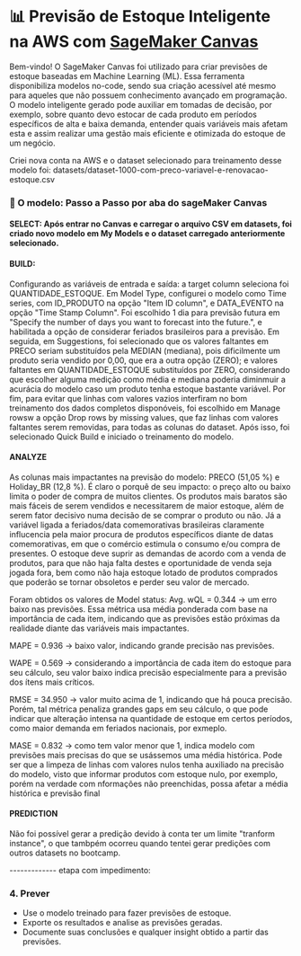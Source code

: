 # 📊 Previsão de Estoque Inteligente na AWS com [SageMaker Canvas](https://aws.amazon.com/pt/sagemaker/canvas/)

Bem-vindo! O SageMaker Canvas foi utilizado para criar previsões de estoque baseadas em Machine Learning (ML). Essa ferramenta disponibiliza modelos no-code, sendo sua criação acessível até mesmo para aqueles que não possuem conhecimento avançado em programação. O modelo inteligente gerado pode auxiliar em tomadas de decisão, por exemplo, sobre quanto devo estocar de cada produto em períodos específicos de alta e baixa demanda, entender quais variáveis mais afetam esta e assim realizar uma gestão mais eficiente e otimizada do estoque de um negócio.  

Criei nova conta na AWS e o dataset selecionado para treinamento desse modelo foi:
datasets/dataset-1000-com-preco-variavel-e-renovacao-estoque.csv

### 🚀 O modelo: Passo a Passo por aba do sageMaker Canvas
#### SELECT: Após entrar no Canvas e carregar o arquivo CSV em datasets, foi criado novo modelo em My Models e o dataset carregado anteriormente selecionado. 

#### BUILD: 
Configurando as variáveis de entrada e saída: a target column seleciona foi QUANTIDADE_ESTOQUE. Em Model Type, configurei o modelo como Time series, com ID_PRODUTO na opção "Item ID column", e DATA_EVENTO na opção "Time Stamp Column". Foi escolhido 1 dia para previsão futura em "Specify the number of days you want to forecast into the future.", e habilitada a opção de considerar feriados brasileiros para a previsão.
Em seguida, em Suggestions, foi selecionado que os valores faltantes em PRECO seriam substituídos pela MEDIAN (mediana), pois dificilmente um produto seria vendido por 0,00, que era a outra opção (ZERO); e valores faltantes em QUANTIDADE_ESTOQUE substituídos por ZERO, considerando que escolher alguma medição como média e mediana poderia diminmuir a acurácia do modelo caso um produto tenha estoque bastante variável. 
Por fim, para evitar que linhas com valores vazios interfiram no bom treinamento dos dados completos disponóveis, foi escolhido em Manage rowsw a opção Drop rows by missing values, que faz linhas com valores faltantes serem removidas, para todas as colunas do dataset. 
Após isso, foi selecionado Quick Build e iniciado o treinamento do modelo.

#### ANALYZE
As colunas mais impactantes na previsão do modelo: PRECO (51,05 %) e Holiday_BR (12,8 %).
É claro o porquê de seu impacto: o preço alto ou baixo limita o poder de compra de muitos clientes. Os produtos mais baratos são mais fáceis de serem vendidos e necessitarem de maior estoque, além de serem fator decisivo numa decisão de se comprar o produto ou não. Já a variável ligada a feriados/data comemorativas brasileiras claramente influcencia pela maior procura de produtos específicos diante de datas comemorativas, em que o comércio estimula o consumo e/ou compra de presentes. O estoque deve suprir as demandas de acordo com a venda de produtos, para que não haja falta destes e oportunidade de venda seja jogada fora, bem como não haja estoque lotado de produtos comprados que poderão se tornar obsoletos e perder seu valor de mercado. 


Foram obtidos os valores de Model status:
Avg. wQL = 0.344 -> um erro baixo nas previsões. Essa métrica usa média ponderada com base na importância de cada item, indicando que as previsões estão próximas da realidade diante das variáveis mais impactantes.

MAPE = 0.936 -> baixo valor, indicando grande precisão nas previsões. 

WAPE = 0.569 ->  considerando a importância de cada item do estoque para seu cálculo, seu valor baixo indica precisão especialmente para a previsão dos ítens mais críticos.

RMSE = 34.950 -> valor muito acima de 1, indicando que há pouca precisão. Porém, tal métrica penaliza grandes gaps em seu cálculo, o que pode indicar que alteração intensa na quantidade de estoque em certos períodos, como maior demanda em feriados nacionais, por exmeplo. 

MASE = 0.832 -> como tem valor menor que 1, indica modelo com previsões mais precisas do que se usássemos uma média histórica. Pode ser que a limpeza de linhas com valores nulos tenha auxiliado na precisão do modelo, visto que informar produtos com estoque nulo, por exemplo, porém na verdade com nformações não preenchidas, possa afetar a média histórica e previsão final 




#### PREDICTION
Não foi possível gerar a predição devido à conta ter um limite "tranform instance", o que tambpém ocorreu quando tentei gerar predições com outros datasets no bootcamp. 


------------- etapa com impedimento:
### 4. Prever

-   Use o modelo treinado para fazer previsões de estoque.
-   Exporte os resultados e analise as previsões geradas.
-   Documente suas conclusões e qualquer insight obtido a partir das previsões.

